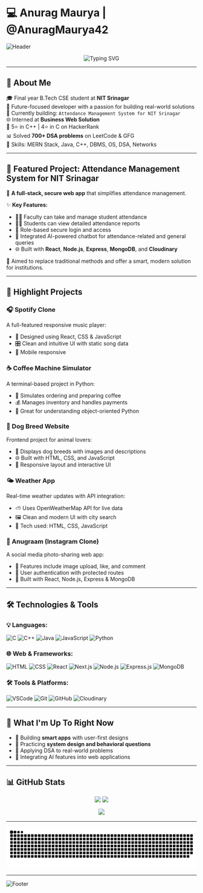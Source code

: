 # 💻 Anurag Maurya | @AnuragMaurya42

![Header](https://capsule-render.vercel.app/api?type=waving&color=gradient&height=200&section=header&text=Hey%20there!%20I'm%20Anurag%20Maurya%20👋&fontSize=30&fontAlignY=40&desc=Passionate%20Developer%20|%20Coder%20|%20Problem%20Solver&descAlignY=60&fontColor=ffffff)

<div align="center">
  <img src="https://readme-typing-svg.demolab.com?font=Fira+Code&duration=3000&pause=500&color=F70000&width=435&lines=Full-Stack+Web+Developer;C%2FC%2B%2B%2FJava+Programmer;MERN+Stack+Enthusiast;Love+building+cool+things" alt="Typing SVG" />
</div>

---

## 🚀 About Me

🎓 Final year B.Tech CSE student at **NIT Srinagar**  
💼 Future-focused developer with a passion for building real-world solutions  
🔧 Currently building: `Attendance Management System for NIT Srinagar`  
🌐 Interned at **Business Web Solution**  
🌟 5⭐ in C++ | 4⭐ in C on HackerRank  
📊 Solved **700+ DSA problems** on LeetCode & GFG  
🧠 Skills: MERN Stack, Java, C++, DBMS, OS, DSA, Networks  

---

## 📌 Featured Project: Attendance Management System for NIT Srinagar

📲 **A full-stack, secure web app** that simplifies attendance management.

✨ **Key Features:**
- 👨‍🏫 Faculty can take and manage student attendance
- 👨‍🎓 Students can view detailed attendance reports
- 🔐 Role-based secure login and access
- 🤖 Integrated AI-powered chatbot for attendance-related and general queries
- 🌐 Built with **React**, **Node.js**, **Express**, **MongoDB**, and **Cloudinary**

📁 Aimed to replace traditional methods and offer a smart, modern solution for institutions.

---

## 🌟 Highlight Projects

### 🎧 Spotify Clone  
A full-featured responsive music player:
- 🎵 Designed using React, CSS & JavaScript
- 🎛️ Clean and intuitive UI with static song data
- 📱 Mobile responsive

### ☕ Coffee Machine Simulator  
A terminal-based project in Python:
- 🧾 Simulates ordering and preparing coffee
- 💰 Manages inventory and handles payments
- 🧠 Great for understanding object-oriented Python

### 🐶 Dog Breed Website  
Frontend project for animal lovers:
- 📸 Displays dog breeds with images and descriptions
- 🌐 Built with HTML, CSS, and JavaScript
- 🎨 Responsive layout and interactive UI

### 🌤️ Weather App  
Real-time weather updates with API integration:
- ⛅ Uses OpenWeatherMap API for live data
- 🖼️ Clean and modern UI with city search
- 🧭 Tech used: HTML, CSS, JavaScript

### 📸 Anugraam (Instagram Clone)  
A social media photo-sharing web app:
- 🧾 Features include image upload, like, and comment
- 🔐 User authentication with protected routes
- 🎨 Built with React, Node.js, Express & MongoDB

---


## 🛠️ Technologies & Tools

### 💡 Languages:
![C](https://img.shields.io/badge/C-00599C?style=for-the-badge&logo=c&logoColor=white)
![C++](https://img.shields.io/badge/C++-00599C?style=for-the-badge&logo=cplusplus&logoColor=white)
![Java](https://img.shields.io/badge/Java-ED8B00?style=for-the-badge&logo=openjdk&logoColor=white)
![JavaScript](https://img.shields.io/badge/JavaScript-F7DF1E?style=for-the-badge&logo=javascript&logoColor=black)
![Python](https://img.shields.io/badge/Python-3776AB?style=for-the-badge&logo=python&logoColor=white)

### 🌐 Web & Frameworks:
![HTML](https://img.shields.io/badge/HTML5-E34F26?style=for-the-badge&logo=html5&logoColor=white)
![CSS](https://img.shields.io/badge/CSS3-1572B6?style=for-the-badge&logo=css3&logoColor=white)
![React](https://img.shields.io/badge/React-20232A?style=for-the-badge&logo=react&logoColor=61DAFB)
![Next.js](https://img.shields.io/badge/Next.js-000000?style=for-the-badge&logo=nextdotjs&logoColor=white)
![Node.js](https://img.shields.io/badge/Node.js-339933?style=for-the-badge&logo=nodedotjs&logoColor=white)
![Express.js](https://img.shields.io/badge/Express.js-000000?style=for-the-badge&logo=express&logoColor=white)
![MongoDB](https://img.shields.io/badge/MongoDB-4EA94B?style=for-the-badge&logo=mongodb&logoColor=white)

### 🛠 Tools & Platforms:
![VSCode](https://img.shields.io/badge/VS%20Code-007ACC?style=for-the-badge&logo=visualstudiocode&logoColor=white)
![Git](https://img.shields.io/badge/Git-F05032?style=for-the-badge&logo=git&logoColor=white)
![GitHub](https://img.shields.io/badge/GitHub-181717?style=for-the-badge&logo=github&logoColor=white)
![Cloudinary](https://img.shields.io/badge/Cloudinary-3448C5?style=for-the-badge&logo=cloudinary&logoColor=white)

---

## 🧠 What I'm Up To Right Now

- 📱 Building **smart apps** with user-first designs
- 💬 Practicing **system design and behavioral questions**
- 🎯 Applying DSA to real-world problems
- 🤖 Integrating AI features into web applications

---

## 📊 GitHub Stats

<p align="center">
  <img src="https://github-readme-stats.vercel.app/api?username=AnuragMaurya42&show_icons=true&theme=tokyonight&hide_border=true&count_private=true" height="160" />
  <img src="https://github-readme-streak-stats.herokuapp.com/?user=AnuragMaurya42&theme=tokyonight&hide_border=true" height="160"/>
</p>

<p align="center">
  <img src="https://github-readme-stats.vercel.app/api/top-langs/?username=AnuragMaurya42&layout=compact&theme=tokyonight&hide_border=true" />
</p>

---
<p align="center">
  <img src="https://raw.githubusercontent.com/Platane/snk/output/github-contribution-grid-snake.svg" alt="github contribution grid snake animation">
</p>

---

![Footer](https://capsule-render.vercel.app/api?type=waving&color=gradient&height=120&section=footer)
